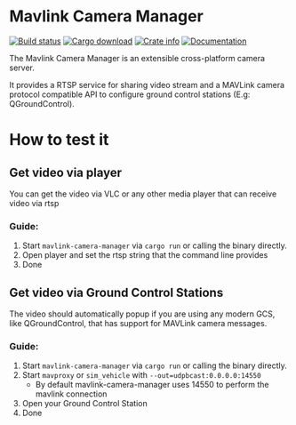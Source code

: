 # Mavlink Camera Manager
[![Build status](https://travis-ci.org/patrickelectric/mavlink-camera-manager.svg)](https://travis-ci.org/patrickelectric/mavlink-camera-manager)
[![Cargo download](https://img.shields.io/crates/d/mavlink-camera-manager)](https://crates.io/crates/mavlink-camera-manager)
[![Crate info](https://img.shields.io/crates/v/mavlink-camera-manager.svg)](https://crates.io/crates/mavlink-camera-manager)
[![Documentation](https://docs.rs/mavlink-camera-manager/badge.svg)](https://docs.rs/mavlink-camera-manager)

The Mavlink Camera Manager is an extensible cross-platform camera server.

It provides a RTSP service for sharing video stream and a MAVLink camera protocol compatible API to configure ground control stations (E.g: QGroundControl).

# How to test it

## Get video via player
You can get the video via VLC or any other media player that can receive video via rtsp

### Guide:
1. Start `mavlink-camera-manager` via `cargo run` or calling the binary directly.
2. Open player and set the rtsp string that the command line provides
3. Done

## Get video via Ground Control Stations
The video should automatically popup if you are using any modern GCS, like QGroundControl, that has support for MAVLink camera messages.

### Guide:
1. Start `mavlink-camera-manager` via `cargo run` or calling the binary directly.
2. Start `mavproxy` or `sim_vehicle` with `--out=udpbcast:0.0.0.0:14550`
   - By default mavlink-camera-manager uses 14550 to perform the mavlink connection
3. Open your Ground Control Station
4. Done
